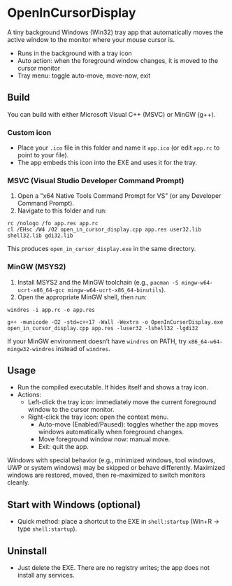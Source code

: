# OpenInCursorDisplay

A tiny background Windows (Win32) tray app that automatically moves the active window to the monitor where your mouse cursor is.

- Runs in the background with a tray icon
- Auto action: when the foreground window changes, it is moved to the cursor monitor
- Tray menu: toggle auto-move, move-now, exit

## Build

You can build with either Microsoft Visual C++ (MSVC) or MinGW (g++).

### Custom icon

- Place your `.ico` file in this folder and name it `app.ico` (or edit `app.rc` to point to your file).
- The app embeds this icon into the EXE and uses it for the tray.

### MSVC (Visual Studio Developer Command Prompt)

1) Open a "x64 Native Tools Command Prompt for VS" (or any Developer Command Prompt).
2) Navigate to this folder and run:

```
rc /nologo /fo app.res app.rc
cl /EHsc /W4 /O2 open_in_cursor_display.cpp app.res user32.lib shell32.lib gdi32.lib
```

This produces `open_in_cursor_display.exe` in the same directory.

### MinGW (MSYS2)

1) Install MSYS2 and the MinGW toolchain (e.g., `pacman -S mingw-w64-ucrt-x86_64-gcc mingw-w64-ucrt-x86_64-binutils`).
2) Open the appropriate MinGW shell, then run:

```
windres -i app.rc -o app.res

g++ -municode -O2 -std=c++17 -Wall -Wextra -o OpenInCursorDisplay.exe open_in_cursor_display.cpp app.res -luser32 -lshell32 -lgdi32
```

If your MinGW environment doesn’t have `windres` on PATH, try `x86_64-w64-mingw32-windres` instead of `windres`.

## Usage

- Run the compiled executable. It hides itself and shows a tray icon.
- Actions:
  - Left-click the tray icon: immediately move the current foreground window to the cursor monitor.
  - Right-click the tray icon: open the context menu.
    - Auto-move (Enabled/Paused): toggles whether the app moves windows automatically when foreground changes.
    - Move foreground window now: manual move.
    - Exit: quit the app.

Windows with special behavior (e.g., minimized windows, tool windows, UWP or system windows) may be skipped or behave differently. Maximized windows are restored, moved, then re-maximized to switch monitors cleanly.

## Start with Windows (optional)

- Quick method: place a shortcut to the EXE in `shell:startup` (Win+R → type `shell:startup`).

## Uninstall

- Just delete the EXE. There are no registry writes; the app does not install any services.
